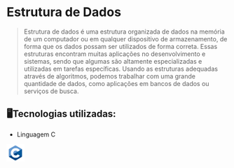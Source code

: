 <h1>Estrutura de Dados</h1>

>Estrutura de dados é uma estrutura organizada de dados na memória de um computador ou em qualquer dispositivo de armazenamento, de forma que os dados possam ser utilizados de forma correta. Essas estruturas encontram muitas aplicações no desenvolvimento e sistemas, sendo que algumas são altamente especializadas e utilizadas em tarefas específicas. Usando as estruturas adequadas através de algoritmos, podemos trabalhar com uma grande quantidade de dados, como aplicações em bancos de dados ou serviços de busca.

## 🖥️Tecnologias utilizadas:
+ Linguagem C

<img title="C" alt="C" width="40px" src="https://raw.githubusercontent.com/github/explore/master/topics/c/c.png">
